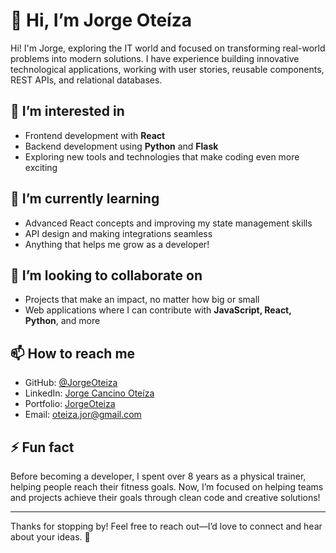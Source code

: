 # 👋 Hi, I’m Jorge Oteíza  

Hi! I'm Jorge, exploring the IT world and focused on transforming real-world problems into modern solutions. I have experience building innovative technological applications, working with user stories, reusable components, REST APIs, and relational databases.  

## 👀 I’m interested in  
- Frontend development with **React**  
- Backend development using **Python** and **Flask**  
- Exploring new tools and technologies that make coding even more exciting  

## 🌱 I’m currently learning  
- Advanced React concepts and improving my state management skills  
- API design and making integrations seamless  
- Anything that helps me grow as a developer!  

## 💞️ I’m looking to collaborate on  
- Projects that make an impact, no matter how big or small  
- Web applications where I can contribute with **JavaScript, React, Python**, and more  

## 📫 How to reach me  
- GitHub: [@JorgeOteiza](https://github.com/JorgeOteiza)  
- LinkedIn: [Jorge Cancino Oteíza](https://www.linkedin.com/in/jorge-cancino-oteiza/)
- Portfolio: [JorgeOteiza](https://jorgeoteiza.github.io/)
- Email: oteiza.jor@gmail.com

## ⚡ Fun fact  
Before becoming a developer, I spent over 8 years as a physical trainer, helping people reach their fitness goals. Now, I’m focused on helping teams and projects achieve their goals through clean code and creative solutions!  

---

Thanks for stopping by! Feel free to reach out—I’d love to connect and hear about your ideas. 🚀  


<!---
JorgeOteiza/JorgeOteiza is a ✨ special ✨ repository because its `README.md` (this file) appears on your GitHub profile.
You can click the Preview link to take a look at your changes.
--->
